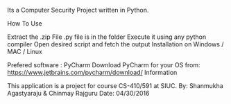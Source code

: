 Its a Computer Security Project written in Python.

How To Use

Extract the .zip File
.py file is in the folder
Execute it using any python compiler
Open desired script and fetch the output
Installation on Windows / MAC / Linux

Prefered software : PyCharm
Download PyCharm for your OS from: https://www.jetbrains.com/pycharm/download/
Information

This application is a project for course CS-410/591 at SIUC.
By: Shanmukha Agastyaraju & Chinmay Rajguru Date: 04/30/2016
